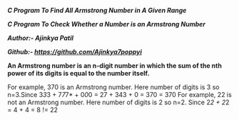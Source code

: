 ***C Program To Find All Armstrong Number in A Given Range***

***C Program To Check Whether a Number is an Armstrong Number***

***Author:- Ajinkya Patil***

***Github:- https://github.com/Ajinkya7poppyi***

**An Armstrong number is an n-digit number in which the sum of the nth power of its digits is equal to the number itself.**

For example, 370 is an Armstrong number. Here number of digits is 3 so n=3.Since 3*3*3 + 7*7*7* + 0*0*0 = 27 + 343 + 0 = 370 = 370
For example, 22 is not an Armstrong number. Here number of digits is 2 so n=2. Since 2*2 + 2*2 = 4 + 4 = 8 != 22
